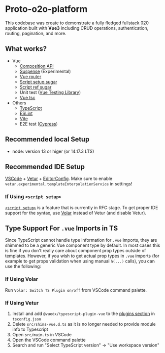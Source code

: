 # Proto-o2o-platform

This codebase was create to demonstrate a fully fledged fullstack 020 application built with **Vue3** including CRUD operations, authentication, routing, pagination, and more.

## What works?

- Vue
  - [Composition API](https://composition-api.vuejs.org/)
  - [Suspense](https://v3.vuejs.org/guide/component-dynamic-async.html#using-with-suspense) (Experimental)
  - [Vue router](https://next.router.vuejs.org/)
  - [Script setup sugar](https://github.com/vuejs/rfcs/blob/sfc-improvements/active-rfcs/0000-sfc-script-setup.md)
  - [Script ref sugar](https://github.com/vuejs/rfcs/blob/ref-sugar/active-rfcs/0000-ref-sugar.md)
  - Unit test ([Vue Testing Library](https://testing-library.com/docs/vue-testing-library/intro))
  - [Vue tsc](https://github.com/johnsoncodehk/vue-tsc)
- Others
  - [TypeScript](https://www.typescriptlang.org/)
  - [ESLint](https://eslint.vuejs.org/)
  - [Vite](https://github.com/vitejs/vite)
  - E2E test ([Cypress](https://docs.cypress.io))

## Recommended local Setup

- node: version 13 or higer (or 14.17.3 LTS)

## Recommended IDE Setup

[VSCode](https://code.visualstudio.com/) + [Vetur](https://marketplace.visualstudio.com/items?itemName=octref.vetur) + [EditorConfig](https://marketplace.visualstudio.com/items?itemName=EditorConfig.EditorConfig). Make sure to enable `vetur.experimental.templateInterpolationService` in settings!

### If Using `<script setup>`

[`<script setup>`](https://github.com/vuejs/rfcs/pull/227) is a feature that is currently in RFC stage. To get proper IDE support for the syntax, use [Volar](https://marketplace.visualstudio.com/items?itemName=johnsoncodehk.volar) instead of Vetur (and disable Vetur).

## Type Support For `.vue` Imports in TS

Since TypeScript cannot handle type information for `.vue` imports, they are shimmed to be a generic Vue component type by default. In most cases this is fine if you don't really care about component prop types outside of templates. However, if you wish to get actual prop types in `.vue` imports (for example to get props validation when using manual `h(...)` calls), you can use the following:

### If Using Volar

Run `Volar: Switch TS Plugin on/off` from VSCode command palette.

### If Using Vetur

1. Install and add `@vuedx/typescript-plugin-vue` to the [plugins section](https://www.typescriptlang.org/tsconfig#plugins) in `tsconfig.json`
2. Delete `src/shims-vue.d.ts` as it is no longer needed to provide module info to Typescript
3. Open `src/main.ts` in VSCode
4. Open the VSCode command palette
5. Search and run "Select TypeScript version" -> "Use workspace version"
